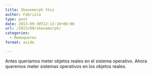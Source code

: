 ```yaml
---
title: Skeuomorph this
author: Fabrizio
type: post
date: 2013-09-30T22:13:10+00:00
url: /2013/09/skeuomorph/
categories:
  - Remoquetes
format: aside

---
```

Antes queríamos meter objetos reales en el sistema operativo. Ahora queremos meter sistemas operativos en los objetos reales.